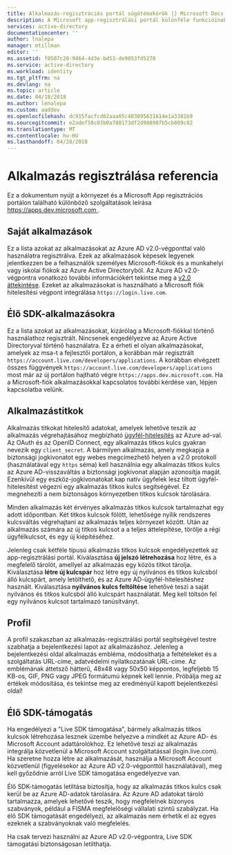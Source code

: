 ```yaml
---
title: Alkalmazás-regisztrációs portál súgótémakörök |} Microsoft Docs
description: A Microsoft app-regisztrálási portál különféle funkcióinak leírása.
services: active-directory
documentationcenter: ''
author: lnalepa
manager: mtillman
editor: ''
ms.assetid: f0507c28-9464-4d3e-bd53-de9053fd5278
ms.service: active-directory
ms.workload: identity
ms.tgt_pltfrm: na
ms.devlang: na
ms.topic: article
ms.date: 04/18/2018
ms.author: lenalepa
ms.custom: aaddev
ms.openlocfilehash: dc915facfcd62aaa05c403895631614e1a3381b9
ms.sourcegitcommit: e2adef58c03b0a780173df2d988907b5cb809c82
ms.translationtype: MT
ms.contentlocale: hu-HU
ms.lasthandoff: 04/28/2018
---
```

# <a name="app-registration-reference"></a>Alkalmazás regisztrálása referencia
Ez a dokumentum nyújt a környezet és a Microsoft App regisztrációs portálon található különböző szolgáltatások leírása [ https://apps.dev.microsoft.com ](https://apps.dev.microsoft.com/?referrer=https://azure.microsoft.com/).

## <a name="my-applications"></a>Saját alkalmazások
Ez a lista azokat az alkalmazásokat az Azure AD v2.0-végponttal való használatra regisztrálva. Ezek az alkalmazások képesek legyenek jelentkezzen be a felhasználók személyes Microsoft-fiókok és a munkahelyi vagy iskolai fiókok az Azure Active Directoryból. Az Azure AD v2.0-végpontra vonatkozó további információkért tekintse meg a [v2.0 áttekintése](active-directory-appmodel-v2-overview.md). Ezeket az alkalmazásokat is használható a Microsoft fiók hitelesítési végpont integrálása `https://login.live.com`.

## <a name="live-sdk-applications"></a>Élő SDK-alkalmazásokra
Ez a lista azokat az alkalmazásokat, kizárólag a Microsoft-fiókkal történő használathoz regisztrált. Nincsenek engedélyezve az Azure Active Directoryval történő használatra. Ez a érheti el olyan alkalmazásokat, amelyek az msa-t a fejlesztői portálon, a korábban már regisztrált `https://account.live.com/developers/applications`. A korábban elvégzett összes függvények `https://account.live.com/developers/applications` most már az új portálon hajtható végre `https://apps.dev.microsoft.com`. Ha a Microsoft-fiók alkalmazásokkal kapcsolatos további kérdése van, lépjen kapcsolatba velünk.

## <a name="application-secrets"></a>Alkalmazástitkok
Alkalmazás titkokat hitelesítő adatokat, amelyek lehetővé teszik az alkalmazás végrehajtásához megbízható [ügyfél-hitelesítés](http://tools.ietf.org/html/rfc6749#section-2.3) az Azure ad-val. Az OAuth és az OpenID Connect, egy alkalmazás titkos kulcs gyakran nevezik egy `client_secret`. A bármilyen alkalmazás, amely megkapja a biztonsági jogkivonatot egy webes megcímezhető helyen a v2.0 protokoll (használatával egy `https` séma) kell használnia egy alkalmazás titkos kulcs az Azure AD-visszaváltás a biztonsági jogkivonat alapján azonosítja magát. Ezenkívül egy eszköz-jogkivonatokat kap natív ügyfelek lesz tiltott ügyfél-hitelesítést végezni egy alkalmazás titkos kulcs segítségével. Ez megnehezíti a nem biztonságos környezetben titkos kulcsok tárolására.

Minden alkalmazás két érvényes alkalmazás titkos kulcsok tartalmazhat egy adott időpontban. Két titkos kulcsok fölött, lehetősége nyílik rendszeres kulcsváltás végrehajtani az alkalmazás teljes környezet között. Után az alkalmazás számára az új titkos kulcsot a a teljes áttelepítése, törölje a régi ügyfélkulcsot, és egy új kiépítéséhez.

Jelenleg csak kétféle típusú alkalmazás titkos kulcsok engedélyezettek az app-regisztrálási portál. Kiválasztása **új jelszó létrehozása** hoz létre, és a megfelelő tárolót, amellyel az alkalmazás egy közös titkot tárolja. Kiválasztása **létre új kulcspár** hoz létre egy új nyilvános és titkos kulcsból álló kulcspárt, amely letölthető, és az Azure AD-ügyfél-hitelesítéshez használt. Kiválasztása **nyilvános kulcs feltöltése** lehetővé teszi a saját nyilvános és titkos kulcsból álló kulcspárt használatát.
Meg kell töltsön fel egy nyilvános kulcsot tartalmazó tanúsítványt.

## <a name="profile"></a>Profil
A profil szakaszban az alkalmazás-regisztrálási portál segítségével testre szabhatja a bejelentkezési lapot az alkalmazáshoz. Jelenleg a bejelentkezési oldal alkalmazás embléma, módosíthatja a feltételeket és a szolgáltatás URL-címe, adatvédelmi nyilatkozatának URL-címe. Az emblémának áttetsző hátterű, 48x48 vagy 50x50 képpontos, legfeljebb 15 KB-os, GIF, PNG vagy JPEG formátumú képnek kell lennie. Próbálja meg az értékek módosítása, és tekintse meg az eredményül kapott bejelentkezési oldal!

## <a name="live-sdk-support"></a>Élő SDK-támogatás
Ha engedélyezi a "Live SDK támogatása", bármely alkalmazás titkos kulcsok létrehozása lesznek üzembe helyezve a mindkét az Azure AD- és Microsoft Account adattárolókhoz. Ez lehetővé teszi az alkalmazás integrálja közvetlenül a Microsoft Account szolgáltatással (login.live.com). Ha szeretne hozza létre az alkalmazását, használja a Microsoft Account közvetlenül (figyelésekor az Azure AD v2.0-végponttól használatával), meg kell győződnie arról Live SDK támogatása engedélyezve van.

Élő SDK-támogatás letiltása biztosítja, hogy az alkalmazás titkos kulcs csak kerül be az Azure AD-adatok tárolására. Az Azure AD adatokat tároló tartalmazza, amelyek lehetővé teszik, hogy megfelelnek bizonyos szabványok, például a FISMA megfelelőségi vállalati szintű szabályzat. Ha élő SDK támogatását engedélyezi, az alkalmazás nem érhetik el az egyes ezeknek a szabványoknak való megfelelés.

Ha csak tervezi használni az Azure AD v2.0-végpontra, Live SDK támogatási biztonságosan letilthatja.

